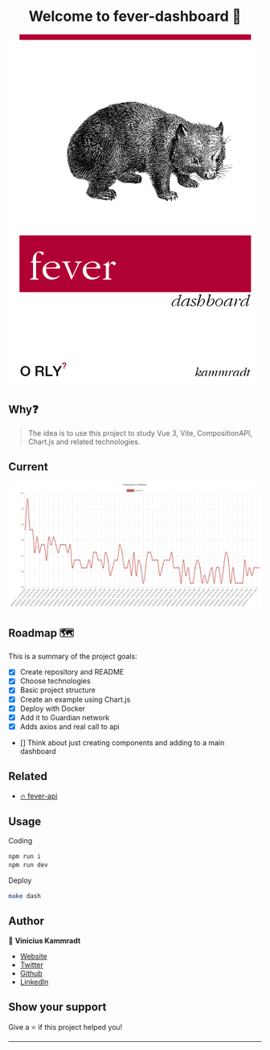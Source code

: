 <h1 align="center">Welcome to fever-dashboard 🚒 </h1>

<p align="center">
  <img src="./.images/fever-dashboard.png" />
</p>

## Why❓

> The idea is to use this project to study Vue 3, Vite, CompositionAPI, Chart.js and related technologies.

## Current

<p align="center">
  <img src="./.images/current.png" />
</p>

## Roadmap 🗺️
This is a summary of the project goals:

- [x] Create repository and README
- [x] Choose technologies
- [x] Basic project structure 
- [x] Create an example using Chart.js
- [x] Deploy with Docker
- [x] Add it to Guardian network 
- [x] Adds axios and real call to api
- [] Think about just creating components and adding to a main dashboard

## Related
- [🔥 fever-api](https://github.com/C41949/fever-api)

## Usage

Coding
```sh
npm run i
npm run dev
```

Deploy
```sh
make dash
```

## Author

👤 **Vinicius Kammradt**

* [Website](https://kammradt.now.sh)
* [Twitter](https://twitter.com/kammzinho)
* [Github](https://github.com/kammradt)
* [LinkedIn](https://linkedin.com/in/vinicius-kammradt)

## Show your support

Give a ⭐️ if this project helped you!

***

